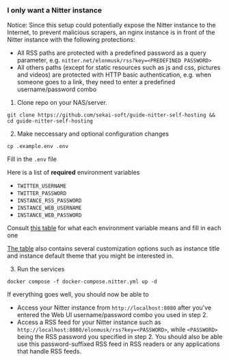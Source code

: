 ### I only want a Nitter instance
Notice: Since this setup could potentially expose the Nitter instance to the Internet, to prevent malicious scrapers, an nginx instance is in front of the Nitter instance with the following protections:

* All RSS paths are protected with a predefined password as a query parameter, e.g. `nitter.net/elonmusk/rss?key=<PREDEFINED PASSWORD>`
* All others paths (except for static resources such as js and css, pictures and videos) are protected with HTTP basic authentication, e.g. when someone goes to a link, they need to enter a predefined username/password combo

1. Clone repo on your NAS/server.
```
git clone https://github.com/sekai-soft/guide-nitter-self-hosting && cd guide-nitter-self-hosting
```

2. Make neccessary and optional configuration changes
```
cp .example.env .env
```

Fill in the `.env` file

Here is a list of **required** environment variables

* `TWITTER_USERNAME`
* `TWITTER_PASSWORD`
* `INSTANCE_RSS_PASSWORD`
* `INSTANCE_WEB_USERNAME`
* `INSTANCE_WEB_PASSWORD`

Consult [this table](https://github.com/sekai-soft/nitter/blob/master/docs/self-contained-docker-image.md#how-to-use) for what each environment variable means and fill in each one

[The table](https://github.com/sekai-soft/nitter/blob/master/docs/self-contained-docker-image.md#how-to-use) also contains several customization options such as instance title and instance default theme that you might be interested in.

3. Run the services
```
docker compose -f docker-compose.nitter.yml up -d
```
If everything goes well, you should now be able to
* Access your Nitter instance from `http://localhost:8080` after you've entered the Web UI username/password combo you used in step 2.
* Access a RSS feed for your Nitter instance such as `http://localhost:8080/elonmusk/rss?key=<PASSWORD>`, while `<PASSWORD>` being the RSS password you specified in step 2. You should also be able use this password-suffixed RSS feed in RSS readers or any applications that handle RSS feeds.
